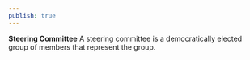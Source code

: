 ```yaml
---
publish: true
---
```

**Steering Committee**
A steering committee is a democratically elected group of members that represent the group.